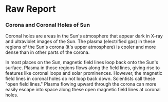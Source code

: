 # Raw Report

### Corona and Coronal Holes of Sun
Coronal holes are areas in the Sun's atmosphere that appear dark in X-ray and ultraviolet images of the Sun. The plasma (electrified gas) in these regions of the Sun's corona (it's upper atmosphere) is cooler and more dense than in other parts of the corona.

In most places on the Sun, magnetic field lines loop back onto the Sun's surface. Plasma in those regions flows along the field lines, giving rise to features like coronal loops and solar prominences. However, the magnetic field lines in coronal holes do not loop back down. Scientists call these "open field lines." Plasma flowing upward through the corona can more easily escape into space along these open magnetic field lines at coronal holes.